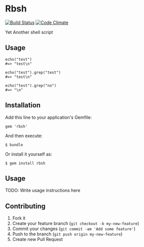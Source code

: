 # Rbsh

[![Build Status](https://travis-ci.org/riywo/rbsh.png)](https://travis-ci.org/riywo/rbsh)
[![Code Climate](https://codeclimate.com/github/riywo/rbsh.png)](https://codeclimate.com/github/riywo/rbsh)

Yet Another shell script

## Usage

    echo("test")
    #=> "test\n"
    
    echo("test").grep("test")
    #=> "test\n"
    
    echo("test").grep("no")
    #=> "\n"

## Installation

Add this line to your application's Gemfile:

    gem 'rbsh'

And then execute:

    $ bundle

Or install it yourself as:

    $ gem install rbsh

## Usage

TODO: Write usage instructions here

## Contributing

1. Fork it
2. Create your feature branch (`git checkout -b my-new-feature`)
3. Commit your changes (`git commit -am 'Add some feature'`)
4. Push to the branch (`git push origin my-new-feature`)
5. Create new Pull Request

